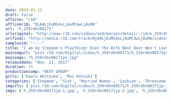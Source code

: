```yaml
---
date: 2019-01-13
draft: false
affsite: "r18"
afflinkr18: "NjA4LjEuMS4xLjAuMC4wLjAuMA"
url: "h_259rdkn00171"
urloriginal: "http://www.r18.com/videos/vod/movies/detail/-/id=h_259rdkn00171"
urlfinal: "http://media.r18.com/track/NjA4LjEuMS4xLjAuMC4wLjAuMA/videos/vod/movies/detail/-/id=h_259rdkn00171"
samplevid: "----"
title: "I am my Stepmom's Plaything! Even the Wife Next Door Won't Leave Me Alone..."
mainimgurl: "pics.r18.com/digital/video/h_259rdkn00171/h_259rdkn00171ps.jpg"
mainimgs: "h_259rdkn00171ps.jpg"
releasedate: "Nov. 21, 2017"
duration: 73
productioncomp: "NEXT GROUP"
girls: ['Kaoru Akitsuka', 'Mai Kotzuki']
categories: ['Stepmom', 'Slut', 'Married Woman', 'Lesbian', 'Threesome / Foursome']
imgurls: ['pics.r18.com/digital/video/h_259rdkn00171/h_259rdkn00171jp-1.jpg', 'pics.r18.com/digital/video/h_259rdkn00171/h_259rdkn00171jp-2.jpg', 'pics.r18.com/digital/video/h_259rdkn00171/h_259rdkn00171jp-3.jpg', 'pics.r18.com/digital/video/h_259rdkn00171/h_259rdkn00171jp-4.jpg', 'pics.r18.com/digital/video/h_259rdkn00171/h_259rdkn00171jp-5.jpg', 'pics.r18.com/digital/video/h_259rdkn00171/h_259rdkn00171jp-6.jpg', 'pics.r18.com/digital/video/h_259rdkn00171/h_259rdkn00171jp-7.jpg', 'pics.r18.com/digital/video/h_259rdkn00171/h_259rdkn00171jp-8.jpg', 'pics.r18.com/digital/video/h_259rdkn00171/h_259rdkn00171jp-9.jpg', 'pics.r18.com/digital/video/h_259rdkn00171/h_259rdkn00171jp-10.jpg', 'pics.r18.com/digital/video/h_259rdkn00171/h_259rdkn00171jp-11.jpg', 'pics.r18.com/digital/video/h_259rdkn00171/h_259rdkn00171jp-12.jpg', 'pics.r18.com/digital/video/h_259rdkn00171/h_259rdkn00171jp-13.jpg', 'pics.r18.com/digital/video/h_259rdkn00171/h_259rdkn00171jp-14.jpg', 'pics.r18.com/digital/video/h_259rdkn00171/h_259rdkn00171jp-15.jpg', 'pics.r18.com/digital/video/h_259rdkn00171/h_259rdkn00171jp-16.jpg', 'pics.r18.com/digital/video/h_259rdkn00171/h_259rdkn00171jp-17.jpg', 'pics.r18.com/digital/video/h_259rdkn00171/h_259rdkn00171jp-18.jpg', 'pics.r18.com/digital/video/h_259rdkn00171/h_259rdkn00171jp-19.jpg', 'pics.r18.com/digital/video/h_259rdkn00171/h_259rdkn00171jp-20.jpg']
imgs: ['h_259rdkn00171jp-1.jpg', 'h_259rdkn00171jp-2.jpg', 'h_259rdkn00171jp-3.jpg', 'h_259rdkn00171jp-4.jpg', 'h_259rdkn00171jp-5.jpg', 'h_259rdkn00171jp-6.jpg', 'h_259rdkn00171jp-7.jpg', 'h_259rdkn00171jp-8.jpg', 'h_259rdkn00171jp-9.jpg', 'h_259rdkn00171jp-10.jpg', 'h_259rdkn00171jp-11.jpg', 'h_259rdkn00171jp-12.jpg', 'h_259rdkn00171jp-13.jpg', 'h_259rdkn00171jp-14.jpg', 'h_259rdkn00171jp-15.jpg', 'h_259rdkn00171jp-16.jpg', 'h_259rdkn00171jp-17.jpg', 'h_259rdkn00171jp-18.jpg', 'h_259rdkn00171jp-19.jpg', 'h_259rdkn00171jp-20.jpg']
---
```

